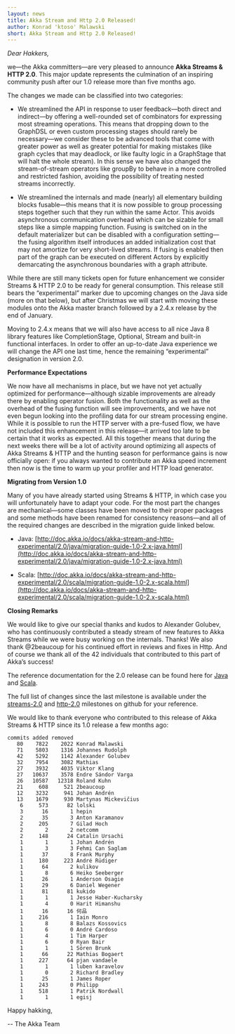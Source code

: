 ```yaml
---
layout: news
title: Akka Stream and Http 2.0 Released!
author: Konrad 'ktoso' Malawski
short: Akka Stream and Http 2.0 Released!
---
```


*Dear Hakkers,*

we—the Akka committers—are very pleased to announce **Akka Streams & HTTP 2.0**. This major update represents the culmination of an inspiring community push after our 1.0 release more than five months ago.

The changes we made can be classified into two categories:

*   We streamlined the API in response to user feedback—both direct and indirect—by offering a well-rounded set of combinators for expressing most streaming operations. This means that dropping down to the GraphDSL or even custom processing stages should rarely be necessary—we consider these to be advanced tools that come with greater power as well as greater potential for making mistakes (like graph cycles that may deadlock, or like faulty logic in a GraphStage that will halt the whole stream). In this sense we have also changed the stream-of-stream operators like groupBy to behave in a more controlled and restricted fashion, avoiding the possibility of treating nested streams incorrectly.

*   We streamlined the internals and made (nearly) all elementary building blocks fusable—this means that it is now possible to group processing steps together such that they run within the same Actor. This avoids asynchronous communication overhead which can be sizable for small steps like a simple mapping function. Fusing is switched on in the default materializer but can be disabled with a configuration setting—the fusing algorithm itself introduces an added initialization cost that may not amortize for very short-lived streams. If fusing is enabled then part of the graph can be executed on different Actors by explicitly demarcating the asynchronous boundaries with a graph attribute.

While there are still many tickets open for future enhancement we consider Streams & HTTP 2.0 to be ready for general consumption. This release still bears the “experimental” marker due to upcoming changes on the Java side (more on that below), but after Christmas we will start with moving these modules onto the Akka master branch followed by a 2.4.x release by the end of January.

Moving to 2.4.x means that we will also have access to all nice Java 8 library features like CompletionStage, Optional, Stream and built-in functional interfaces. In order to offer an up-to-date Java experience we will change the API one last time, hence the remaining “experimental” designation in version 2.0.

**Performance Expectations**

We now have all mechanisms in place, but we have not yet actually optimized for performance—although sizable improvements are already there by enabling operator fusion. Both the functionality as well as the overhead of the fusing function will see improvements, and we have not even begun looking into the profiling data for our stream processing engine. While it is possible to run the HTTP server with a pre-fused flow, we have not included this enhancement in this release—it arrived too late to be certain that it works as expected. All this together means that during the next weeks there will be a lot of activity around optimizing all aspects of Akka Streams & HTTP and the hunting season for performance gains is now officially open: if you always wanted to contribute an Akka speed increment then now is the time to warm up your profiler and HTTP load generator.

**Migrating from Version 1.0**

Many of you have already started using Streams & HTTP, in which case you will unfortunately have to adapt your code. For the most part the changes are mechanical—some classes have been moved to their proper packages and some methods have been renamed for consistency reasons—and all of the required changes are described in the migration guide linked below.


*   Java: [http://doc.akka.io/docs/akka-stream-and-http-experimental/2.0/java/migration-guide-1.0-2.x-java.html](http://doc.akka.io/docs/akka-stream-and-http-experimental/2.0/java/migration-guide-1.0-2.x-java.html)

*   Scala: [http://doc.akka.io/docs/akka-stream-and-http-experimental/2.0/scala/migration-guide-1.0-2.x-scala.html](http://doc.akka.io/docs/akka-stream-and-http-experimental/2.0/scala/migration-guide-1.0-2.x-scala.html)

**Closing Remarks**

We would like to give our special thanks and kudos to Alexander Golubev, who has continuously contributed a steady stream of new features to Akka Streams while we were busy working on the internals. Thanks! We also thank @2beaucoup for his continued effort in reviews and fixes in Http. And of course we thank all of the 42 individuals that contributed to this part of Akka’s success!

The reference documentation for the 2.0 release can be found here for [Java](http://doc.akka.io/docs/akka-stream-and-http-experimental/2.0/java.html) and [Scala](http://doc.akka.io/docs/akka-stream-and-http-experimental/2.0/scala.html).

The full list of changes since the last milestone is available under the [streams-2.0](https://github.com/akka/akka/issues?q=is%3Aissue+milestone%3Astreams-2.0+is%3Aclosed) and [http-2.0](https://github.com/akka/akka/issues?q=is%3Aissue+milestone%3Ahttp-2.0+is%3Aclosed) milestones on github for your reference.

We would like to thank everyone who contributed to this release of Akka Streams & HTTP since its 1.0 release a few months ago:

```
commits added removed
   80    7822    2022 Konrad Malawski
   71    5803    1316 Johannes Rudolph
   42    5292    1142 Alexander Golubev
   32    7954    3082 Mathias
   27    3932    4035 Viktor Klang
   27   10637    3578 Endre Sándor Varga
   26   10587   12318 Roland Kuhn
   21     608     521 2beaucoup
   12    3232     941 Johan Andrén
   13    1679     930 Martynas Mickevičius
    6     573      82 lolski
    3      16       1 hepin
    2      35       3 Anton Karamanov
    2     205       7 Gilad Hoch
    2       2       2 netcomm
    2     148      24 Catalin Ursachi
    1       1       1 Johan Andrén
    1       3       3 Fehmi Can Saglam
    1      37       8 Frank Murphy
    1     180     223 André Rüdiger
    1      64       2 kulikov
    1       8       6 Heiko Seeberger
    1      26       1 Anderson Osagie
    1      29       6 Daniel Wegener
    1      81      81 kukido
    1       1       1 Jesse Haber-Kucharsky
    1       4       0 Harit Himanshu
    1      16      16 何品
    1     216       1 Iain Monro
    1       8       8 Balazs Kossovics
    1       6       0 André Cardoso
    1       4       1 Tim Harper
    1       6       0 Ryan Bair
    1       1       1 Sören Brunk
    1      66      22 Mathias Bogaert
    1     227      64 pjan vandaele
    1       1       1 luben karavelov
    1       0       2 Richard Bradley
    1      25       1 James Roper
    1     243       0 Philipp
    1     518       1 Patrik Nordwall
    1       1       1 egisj
```

Happy hakking,

-- The Akka Team
